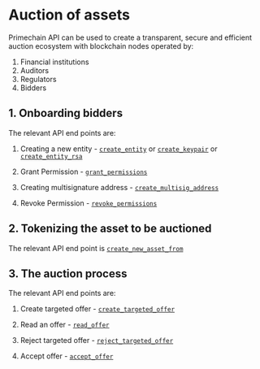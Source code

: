 # Auction of assets

Primechain API can be used to create a transparent, secure and efficient auction ecosystem with blockchain nodes operated by: 
1. Financial institutions
2. Auditors
3. Regulators
4. Bidders

## 1. Onboarding bidders

The relevant API end points are:

1. Creating a new entity - [`create_entity`](https://github.com/Primechain/primechain-api-docs/blob/master/docs/Entities.MD#1-creating-a-new-entity) or [`create_keypair`](https://github.com/Primechain/primechain-api-docs/blob/master/docs/Entities.MD#2-creating-a-new-entity-for-external-key-management) or [`create_entity_rsa`](https://github.com/Primechain/primechain-api-docs/blob/master/docs/Entities.MD#3-creating-a-new-entity-with-rsa-keys)   

2. Grant Permission - [`grant_permissions`](https://github.com/Primechain/primechain-api-docs/blob/master/docs/Entities.MD#5-grant-permissions-to-an-entity)  

3. Creating multisignature address - [`create_multisig_address`](https://github.com/Primechain/primechain-api-docs/blob/master/docs/Entities.MD#4-create-multisig-address)

4. Revoke Permission - [`revoke_permissions`](https://github.com/Primechain/primechain-api-docs/blob/master/docs/Entities.MD#6-revoke-permissions-to-an-entity)

## 2. Tokenizing the asset to be auctioned
The relevant API end point is [`create_new_asset_from`](https://github.com/Primechain/primechain-api-docs/blob/master/docs/Smart%20Asset%20Lifecycle%20Management.MD#1-create-a-new-asset)

## 3. The auction process

The relevant API end points are:

1. Create targeted offer - [`create_targeted_offer`](https://github.com/Primechain/primechain-api-docs/blob/master/docs/Offer%20management.MD#6-create-a-targeted-offer)

2. Read an offer - [`read_offer`](https://github.com/Primechain/primechain-api-docs/blob/master/docs/Offer%20management.MD#3-read-an-offer)

3. Reject targeted offer - [`reject_targeted_offer`](https://github.com/Primechain/primechain-api-docs/blob/master/docs/Offer%20management.MD#7-reject-a-targeted-offer) 

4. Accept offer - [`accept_offer`](https://github.com/Primechain/primechain-api-docs/blob/master/docs/Offer%20management.MD#4-accept-an-offer)
